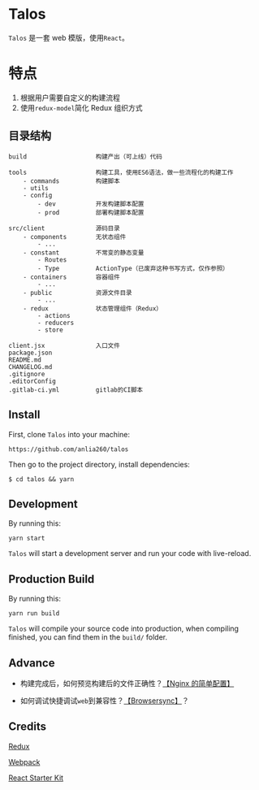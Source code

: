# Talos

`Talos` 是一套 web 模版，使用`React`。

# 特点

1. 根据用户需要自定义的构建流程
2. 使用`redux-model`简化 Redux 组织方式

## 目录结构

```
build                   构建产出（可上线）代码

tools                   构建工具，使用ES6语法，做一些流程化的构建工作
    - commands          构建脚本
    - utils
    - config
        - dev           开发构建脚本配置
        - prod          部署构建脚本配置

src/client              源码目录
    - components        无状态组件
        - ...
    - constant          不常变的静态变量
        - Routes
        - Type          ActionType（已废弃这种书写方式，仅作参照）
    - containers        容器组件
        - ...
    - public            资源文件目录
        - ...
    - redux             状态管理组件（Redux）
        - actions
        - reducers
        - store

client.jsx              入口文件
package.json
README.md
CHANGELOG.md
.gitignore
.editorConfig
.gitlab-ci.yml          gitlab的CI脚本
```

## Install

First, clone `Talos` into your machine:

```
https://github.com/anlia260/talos
```

Then go to the project directory, install dependencies:

```
$ cd talos && yarn
```

## Development

By running this:

```
yarn start
```

`Talos` will start a development server and run your code with live-reload.

## Production Build

By running this:

```
yarn run build
```

`Talos` will compile your source code into production, when compiling finished, you can find them in the `build/` folder.

## Advance

-   构建完成后，如何预览构建后的文件正确性？[【Nginx 的简单配置】](https://github.com/anlia260/talos/wiki/Nginx.Config)

-   如何调试快捷调试`web`到兼容性？[【Browsersync】](https://github.com/anlia260/talos/wiki/Browsersync)？

## Credits

[Redux](https://github.com/reactjs/redux)

[Webpack](https://github.com/webpack/webpack)

[React Starter Kit](https://github.com/kriasoft/react-starter-kit)
